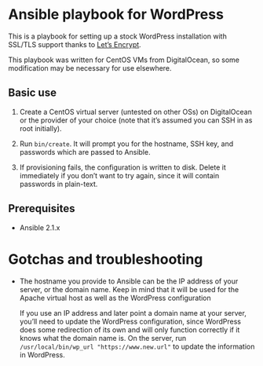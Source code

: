# Ansible playbook for WordPress

This is a playbook for setting up a stock WordPress installation with
SSL/TLS support thanks to [Let’s Encrypt](https://letsencrypt.org/).

This playbook was written for CentOS VMs from DigitalOcean, so some
modification may be necessary for use elsewhere.

## Basic use

1. Create a CentOS virtual server (untested on other OSs) on
   DigitalOcean or the provider of your choice (note that it’s assumed
   you can SSH in as root initially).

2. Run `bin/create`.  It will prompt you for the hostname, SSH key,
   and passwords which are passed to Ansible.

3. If provisioning fails, the configuration is written to disk.
   Delete it immediately if you don’t want to try again, since it will
   contain passwords in plain-text.

## Prerequisites

- Ansible 2.1.x

# Gotchas and troubleshooting

- The hostname you provide to Ansible can be the IP address of your
  server, or the domain name.  Keep in mind that it will be used for
  the Apache virtual host as well as the WordPress configuration

  If you use an IP address and later point a domain name at your
  server, you’ll need to update the WordPress configuration, since
  WordPress does some redirection of its own and will only function
  correctly if it knows what the domain name is.  On the server, run
  `/usr/local/bin/wp_url "https://www.new.url"` to update the
  information in WordPress.
